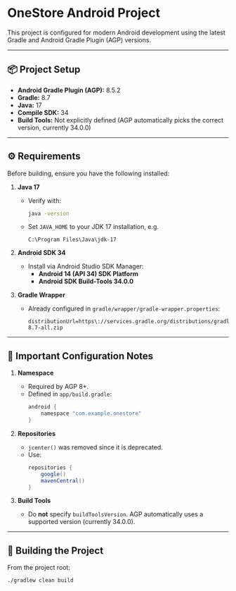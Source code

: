 # OneStore Android Project

This project is configured for modern Android development using the latest Gradle and Android Gradle Plugin (AGP) versions.

---

## 📦 Project Setup

- **Android Gradle Plugin (AGP):** 8.5.2
- **Gradle:** 8.7
- **Java:** 17
- **Compile SDK:** 34
- **Build Tools:** Not explicitly defined (AGP automatically picks the correct version, currently 34.0.0)

---

## ⚙️ Requirements

Before building, ensure you have the following installed:

1. **Java 17**
    - Verify with:
      ```bash
      java -version
      ```
    - Set `JAVA_HOME` to your JDK 17 installation, e.g.
      ```
      C:\Program Files\Java\jdk-17
      ```

2. **Android SDK 34**
    - Install via Android Studio SDK Manager:
        - **Android 14 (API 34) SDK Platform**
        - **Android SDK Build-Tools 34.0.0**

3. **Gradle Wrapper**
    - Already configured in `gradle/wrapper/gradle-wrapper.properties`:
      ```properties
      distributionUrl=https\://services.gradle.org/distributions/gradle-8.7-all.zip
      ```

---

## 🔑 Important Configuration Notes

1. **Namespace**
    - Required by AGP 8+.
    - Defined in `app/build.gradle`:
      ```gradle
      android {
          namespace "com.example.onestore"
      }
      ```

2. **Repositories**
    - `jcenter()` was removed since it is deprecated.
    - Use:
      ```gradle
      repositories {
          google()
          mavenCentral()
      }
      ```

3. **Build Tools**
    - Do **not** specify `buildToolsVersion`. AGP automatically uses a supported version (currently 34.0.0).

---

## 🚀 Building the Project

From the project root:

```bash
./gradlew clean build
